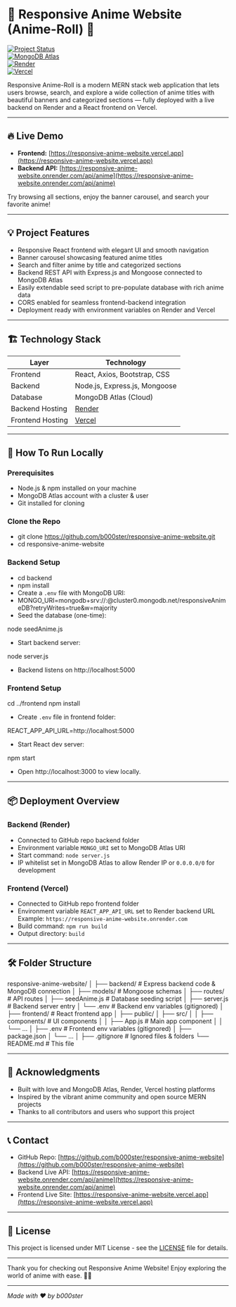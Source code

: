 # 🎌 Responsive Anime Website (Anime-Roll) 🎌

[![Project Status](https://img.shields.io/badge/status-production-brightgreen)](https://responsive-anime-website.vercel.app)  
[![MongoDB Atlas](https://img.shields.io/badge/MongoDB-Atlas-blueviolet)](https://cloud.mongodb.com)  
[![Render](https://img.shields.io/badge/Backend-Render-blue)](https://responsive-anime-website.onrender.com)  
[![Vercel](https://img.shields.io/badge/Frontend-Vercel-black)](https://responsive-anime-website.vercel.app)

Responsive Anime-Roll is a modern MERN stack web application that lets users browse, search, and explore a wide collection of anime titles with beautiful banners and categorized sections — fully deployed with a live backend on Render and a React frontend on Vercel.

---

## 🔥 Live Demo

- **Frontend:** [https://responsive-anime-website.vercel.app](https://responsive-anime-website.vercel.app)  
- **Backend API:** [https://responsive-anime-website.onrender.com/api/anime](https://responsive-anime-website.onrender.com/api/anime)

Try browsing all sections, enjoy the banner carousel, and search your favorite anime!

---

## 💡 Project Features

- Responsive React frontend with elegant UI and smooth navigation
- Banner carousel showcasing featured anime titles
- Search and filter anime by title and categorized sections
- Backend REST API with Express.js and Mongoose connected to MongoDB Atlas
- Easily extendable seed script to pre-populate database with rich anime data
- CORS enabled for seamless frontend-backend integration
- Deployment ready with environment variables on Render and Vercel

---

## 🏗️ Technology Stack

| Layer       | Technology                       |
|-------------|---------------------------------|
| Frontend    | React, Axios, Bootstrap, CSS    |
| Backend     | Node.js, Express.js, Mongoose   |
| Database    | MongoDB Atlas (Cloud)            |
| Backend Hosting | [Render](https://render.com) |
| Frontend Hosting| [Vercel](https://vercel.com) |

---

## 🚀 How To Run Locally

### Prerequisites

- Node.js & npm installed on your machine
- MongoDB Atlas account with a cluster & user
- Git installed for cloning

### Clone the Repo

- git clone https://github.com/b000ster/responsive-anime-website.git
- cd responsive-anime-website

### Backend Setup

- cd backend
- npm install
- Create a `.env` file with MongoDB URI:
- MONGO_URI=mongodb+srv://<username>:<password>@cluster0.mongodb.net/responsiveAnimeDB?retryWrites=true&w=majority 
- Seed the database (one-time):

node seedAnime.js

- Start backend server:

node server.js

- Backend listens on http://localhost:5000

### Frontend Setup

cd ../frontend
npm install
- Create `.env` file in frontend folder:

REACT_APP_API_URL=http://localhost:5000
- Start React dev server:

npm start
- Open http://localhost:3000 to view locally.

---

## 📦 Deployment Overview

### Backend (Render)

- Connected to GitHub repo backend folder
- Environment variable `MONGO_URI` set to MongoDB Atlas URI
- Start command: `node server.js`
- IP whitelist set in MongoDB Atlas to allow Render IP or `0.0.0.0/0` for development

### Frontend (Vercel)

- Connected to GitHub repo frontend folder
- Environment variable `REACT_APP_API_URL` set to Render backend URL  
  Example: `https://responsive-anime-website.onrender.com`
- Build command: `npm run build`
- Output directory: `build`

---

## 🛠️ Folder Structure

responsive-anime-website/
│
├── backend/ # Express backend code & MongoDB connection
│ ├── models/ # Mongoose schemas
│ ├── routes/ # API routes
│ ├── seedAnime.js # Database seeding script
│ ├── server.js # Backend server entry
│ └── .env # Backend env variables (gitignored)
│
├── frontend/ # React frontend app
│ ├── public/
│ ├── src/
│ │ ├── components/ # UI components
│ │ ├── App.js # Main app component
│ │ └── ...
│ ├── .env # Frontend env variables (gitignored)
│ ├── package.json
│ └── ...
│
├── .gitignore # Ignored files & folders
└── README.md # This file


---

## 🙏 Acknowledgments

- Built with love and MongoDB Atlas, Render, Vercel hosting platforms
- Inspired by the vibrant anime community and open source MERN projects
- Thanks to all contributors and users who support this project

---

## 📞 Contact

- GitHub Repo: [https://github.com/b000ster/responsive-anime-website](https://github.com/b000ster/responsive-anime-website)
- Backend Live API: [https://responsive-anime-website.onrender.com/api/anime](https://responsive-anime-website.onrender.com/api/anime)
- Frontend Live Site: [https://responsive-anime-website.vercel.app](https://responsive-anime-website.vercel.app)

---

## 📄 License

This project is licensed under MIT License - see the [LICENSE](LICENSE) file for details.

---

Thank you for checking out Responsive Anime Website! Enjoy exploring the world of anime with ease. 🍥✨

---

*Made with ❤️ by b000ster*



